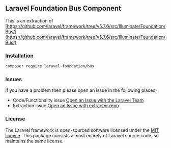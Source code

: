 ## Laravel Foundation Bus Component

This is an extraction of [https://github.com/laravel/framework/tree/v5.7.6/src/Illuminate/Foundation/Bus/](https://github.com/laravel/framework/tree/v5.7.6/src/Illuminate/Foundation/Bus/)

### Installation

```bash
composer require laravel-foundation/bus
```


### Issues

If you have a problem then please open an issue in the following places:

* Code/Functionality issue [Open an Issue with the Laravel Team](https://github.com/laravel/framework/issues/new/choose)
* Extraction issue [Open an Issue with extractor repo](https://github.com/laravel-foundation/readme/issues/new)


### License

The Laravel framework is open-sourced software licensed under the [MIT license](http://opensource.org/licenses/MIT). This package consists almost entirely of Laravel source code, so maintains the same license.
